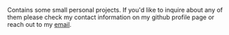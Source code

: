 Contains some small personal projects. If you'd like to inquire about any of them please check my contact information on my github profile page or reach out to my [email](mailto:williamwsantosa@gmail.com).